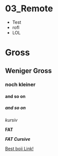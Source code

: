 # 03_Remote

- Test
- rofl
- LOL
  
# Gross
## Weniger Gross
### noch kleiner
#### and so on
##### and so on

*kursiv*

**FAT**

***FAT Cursive***

[Best boii Link!](https://www.twitch.tv/shake3003)

